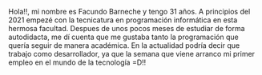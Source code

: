 Hola!!, mi nombre es Facundo Barneche y tengo 31 años. 
A principios del 2021 empezé con la tecnicatura en programación informática en esta hermosa facultad.
Despues de unos pocos meses de estudiar de forma autodidacta, me dí cuenta que me gustaba tanto la programación que quería seguir de manera académica.
En la actualidad podría decir que trabajo como desarrollador, ya que la semana que viene arranco mi primer empleo en el mundo de la tecnología =D!!
